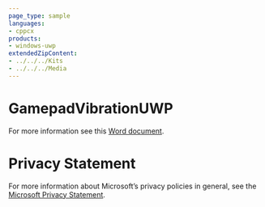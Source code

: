 ```yaml
---
page_type: sample
languages:
- cppcx
products:
- windows-uwp
extendedZipContent:
- ../../../Kits
- ../../../Media
---
```

# GamepadVibrationUWP
For more information see this [Word document](Readme.docx).
# Privacy Statement
For more information about Microsoft’s privacy policies in general, see the [Microsoft Privacy Statement](https://privacy.microsoft.com/en-us/privacystatement/).
